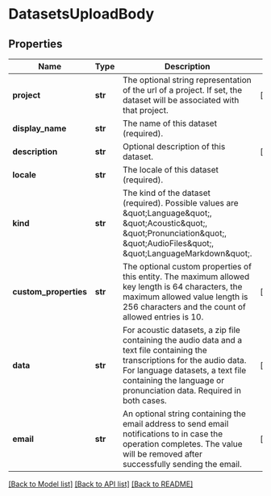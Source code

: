 # DatasetsUploadBody

## Properties
Name | Type | Description | Notes
------------ | ------------- | ------------- | -------------
**project** | **str** | The optional string representation of the url of a project. If set, the dataset will be associated with that project. | [optional] 
**display_name** | **str** | The name of this dataset (required). | 
**description** | **str** | Optional description of this dataset. | [optional] 
**locale** | **str** | The locale of this dataset (required). | 
**kind** | **str** | The kind of the dataset (required). Possible values are \&quot;Language\&quot;, \&quot;Acoustic\&quot;, \&quot;Pronunciation\&quot;, \&quot;AudioFiles\&quot;, \&quot;LanguageMarkdown\&quot;. | 
**custom_properties** | **str** | The optional custom properties of this entity. The maximum allowed key length is 64 characters, the maximum allowed value length is 256 characters and the count of allowed entries is 10. | [optional] 
**data** | **str** | For acoustic datasets, a zip file containing the audio data and a text file containing the transcriptions for the audio data. For language datasets, a text file containing the language or pronunciation data. Required in both cases. | [optional] 
**email** | **str** | An optional string containing the email address to send email notifications to in case the operation completes. The value will be removed after successfully sending the email. | [optional] 

[[Back to Model list]](../README.md#documentation-for-models) [[Back to API list]](../README.md#documentation-for-api-endpoints) [[Back to README]](../README.md)


